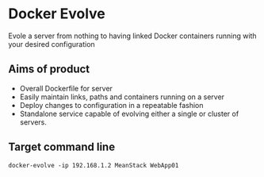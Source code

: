 # Docker Evolve

Evole a server from nothing to having linked Docker containers running with your desired configuration

## Aims of product

* Overall Dockerfile for server
* Easily maintain links, paths and containers running on a server
* Deploy changes to configuration in a repeatable fashion
* Standalone service capable of evolving either a single or cluster of servers.


## Target command line

```
docker-evolve -ip 192.168.1.2 MeanStack WebApp01
```

